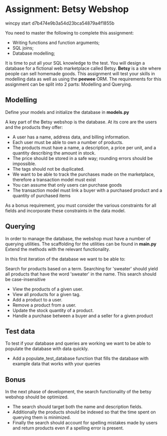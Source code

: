 # Assignment: Betsy Webshop

wincpy start d7b474e9b3a54d23bca54879a4f1855b

You need to master the following to complete this assignment:

- Writing functions and function arguments;
- SQL joins;
- Database modelling;
  
It is time to put all your SQL knowledge to the test. You will design a database for a fictional web marketplace called Betsy. **Betsy** is a site where people can sell homemade goods. This assignment will test your skills in modelling data as well as using the **peewee** ORM. The requirements for this assignment can be split into 2 parts: Modelling and Querying.

## Modelling

Define your models and initialize the database in **models.py**

 A key part of the Betsy webshop is the database. At its core are the users and the products they offer:

- A user has a name, address data, and billing information.
- Each user must be able to own a number of products.
- The products must have a name, a description, a price per unit, and a quantity describing the amount in stock.
- The price should be stored in a safe way; rounding errors should be impossible.
- The tags should not be duplicated.
- We want to be able to track the purchases made on the marketplace, therefore a transaction model must exist
- You can assume that only users can purchase goods
- The transaction model must link a buyer with a purchased product and a quantity of purchased items

As a bonus requirement, you must consider the various constraints for all fields and incorporate these constraints in the data model.

## Querying

In order to manage the database, the webshop must have a number of querying utilities. The scaffolding for the utilities can be found in **main.py** Extend the methods with the relevant functionality.

In this first iteration of the database we want to be able to:

Search for products based on a term. Searching for 'sweater' should yield all products that have the word 'sweater' in the name. This search should be case-insensitive

- View the products of a given user.
- View all products for a given tag.
- Add a product to a user.
- Remove a product from a user.
- Update the stock quantity of a product.
- Handle a purchase between a buyer and a seller for a given product

## Test data

To test if your database and queries are working we want to be able to populate the database with data quickly.

- Add a populate_test_database function that fills the database with example data that works with your queries

## Bonus

In the next phase of development, the search functionality of the betsy webshop should be optimized.

- The search should target both the name and description fields.
- Additionally the products should be indexed so that the time spent on querying them is minimized.
- Finally the search should account for spelling mistakes made by users and return products even if a spelling error is present.
